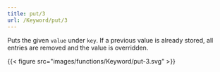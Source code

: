 ```yaml
---
title: put/3
url: /Keyword/put/3
---
```



Puts the given `value` under `key`.
If a previous value is already stored, all entries are removed and the value is overridden.

{{< figure src="images/functions/Keyword/put-3.svg" >}}
